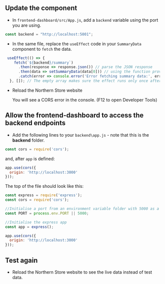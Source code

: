 ## Update the component

- In `frontend-dashboard/src/App.js`, add a `backend` variable using the port you are using.

```javascript
const backend = "http://localhost:5001";
```

- In the same file, replace the `useEffect` code in your `SummaryData` component to `fetch` the data.

```jsx
 useEffect(() => {
    fetch(`${backend}/summary`)
      .then(response => response.json()) // parse the JSON response
      .then(data => setSummaryData(data[0])) // using the function provided by useState
      .catch(error => console.error('Error fetching summary data:', error));
  }, []); // The empty array makes sure the effect runs only once after the initial rendering
```

- Reload the Northern Store website

  You will see a CORS error in the console. (F12 to open Developer Tools)

## Allow the frontend-dashboard to access the backend endpoints

- Add the following lines to your `backend\app.js` - note that this is the **backend** folder. 

```javascript
const cors = require('cors');
```

and, after `app` is defined:

```javascript
app.use(cors({
  origin: 'http://localhost:3000'
}));
```

The top of the file should look like this:

```javascript
const express = require('express');
const cors = require('cors');

//Initialise a port from an environment variable folder with 5000 as a failsafe default
const PORT = process.env.PORT || 5000;

//Initialise the express app
const app = express();

app.use(cors({
  origin: 'http://localhost:3000'
}));
```
## Test again

- Reload the Northern Store website to see the live data instead of test data. 
